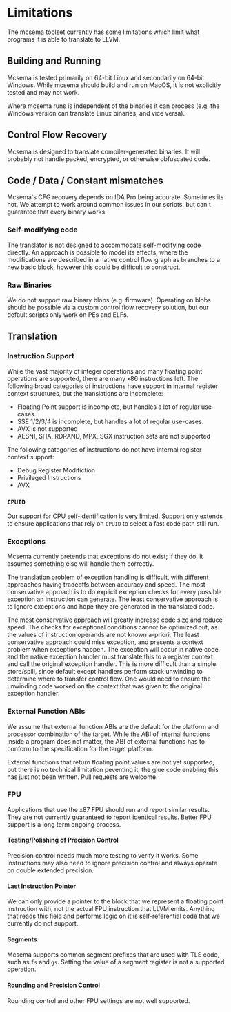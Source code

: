 # Limitations 

The mcsema toolset currently has some limitations which limit what programs it is able to translate to LLVM. 

## Building and Running

Mcsema is tested primarily on 64-bit Linux and secondarily on 64-bit Windows. While mcsema should build and run on MacOS, it is not explicitly tested and may not work.

Where mcsema runs is independent of the binaries it can process (e.g. the Windows version can translate Linux binaries, and vice versa).

## Control Flow Recovery

Mcsema is designed to translate compiler-generated binaries. It will probably not handle packed, encrypted, or otherwise obfuscated code.

## Code / Data / Constant mismatches

Mcsema's CFG recovery depends on IDA Pro being accurate. Sometimes its not. We attempt to work around common issues in our scripts, but can't guarantee that every binary works.

### Self-modifying code

The translator is not designed to accommodate self-modifying code directly. An approach is possible to model its effects, where the modifications are described in a native control flow graph as branches to a new basic block, however this could be difficult to construct. 

### Raw Binaries

We do not support raw binary blobs (e.g. firmware). Operating on blobs should be possible via a custom control flow recovery solution, but our default scripts only work on PEs and ELFs.

## Translation

### Instruction Support

While the vast majority of integer operations and many floating point operations are supported, there are many x86 instructions left. The following broad categories of instructions have support in internal register context structures, but the translations are incomplete:

- Floating Point support is incomplete, but handles a lot of regular use-cases.
- SSE 1/2/3/4 is incomplete, but handles a lot of regular use-cases.
- AVX is not supported
- AESNI, SHA, RDRAND, MPX, SGX instruction sets are not supported

The following categories of instructions do not have internal register context support:

- Debug Register Modifiction
- Privileged Instructions
- AVX

### `CPUID`

Our support for CPU self-identification is [very limited](https://github.com/trailofbits/mcsema/blob/master/mcsema/Arch/X86/Semantics/Misc.cpp). Support only extends to ensure applications that rely on `CPUID` to select a fast code path still run.

### Exceptions

Mcsema currently pretends that exceptions do not exist; if they do, it assumes something else will handle them correctly.

The translation problem of exception handling is difficult, with different approaches having tradeoffs between accuracy and speed. The most conservative approach is to do explicit exception checks for every possible exception an instruction can generate. The least conservative approach is to ignore exceptions and hope they are generated in the translated code.

The most conservative approach will greatly increase code size and reduce speed. The checks for exceptional conditions cannot be optimized out, as the values of instruction operands are not known a-priori. The least conservative approach could miss exception, and presents a context problem when exceptions happen. The exception will occur in native code, and the native exception handler must translate this to a register context and call the original exception handler. This is more difficult than a simple store/spill, since default except handlers perform stack unwinding to determine where to transfer control flow. One would need to ensure the unwinding code worked on the context that was given to the original exception handler.

### External Function ABIs

We assume that external function ABIs are the default for the platform and processor combination of the target. While the ABI of internal functions inside a program does not matter, the ABI of external functions has to conform to the specification for the target platform. 

External functions that return floating point values are not yet supported, but there is no technical limitation peventing it; the glue code enabling this has just not been written. Pull requests are welcome.

### FPU

Applications that use the x87 FPU should run and report similar results. They are not currently guaranteed to report identical results. Better FPU support is a long term ongoing process.

#### Testing/Polishing of Precision Control 

Precision control needs much more testing to verify it works. Some instructions may also need to ignore precision control and always operate on double extended precision.

#### Last Instruction Pointer 

We can only provide a pointer to the block that we represent a floating point instruction with, not the actual FPU instruction that LLVM emits. Anything that reads this field and performs logic on it is self-referential code that we currently do not support.

#### Segments 

Mcsema supports common segment prefixes that are used with TLS code, such as `fs` and `gs`. Setting the value of a segment register is not a supported operation.

#### Rounding and Precision Control

Rounding control and other FPU settings are not well supported.

